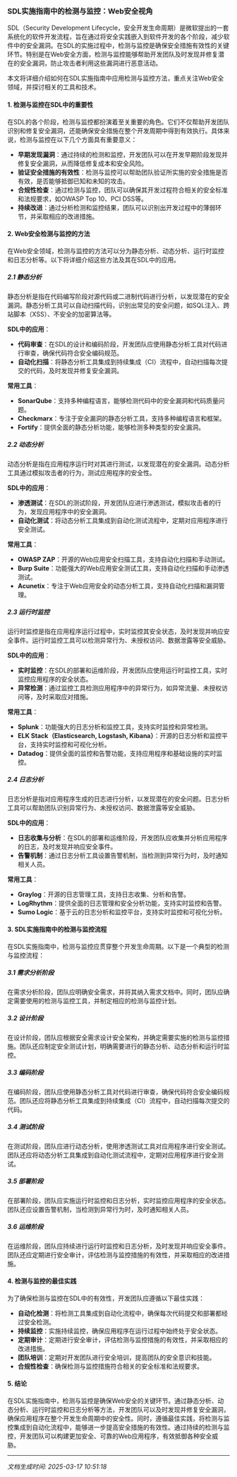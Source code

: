 ### SDL实施指南中的检测与监控：Web安全视角

SDL（Security Development Lifecycle，安全开发生命周期）是微软提出的一套系统化的软件开发流程，旨在通过将安全实践嵌入到软件开发的各个阶段，减少软件中的安全漏洞。在SDL的实施过程中，检测与监控是确保安全措施有效性的关键环节。特别是在Web安全方面，检测与监控能够帮助开发团队及时发现并修复潜在的安全漏洞，防止攻击者利用这些漏洞进行恶意活动。

本文将详细介绍如何在SDL实施指南中应用检测与监控方法，重点关注Web安全领域，并探讨相关的工具和技术。

#### 1. 检测与监控在SDL中的重要性

在SDL的各个阶段，检测与监控都扮演着至关重要的角色。它们不仅帮助开发团队识别和修复安全漏洞，还能确保安全措施在整个开发周期中得到有效执行。具体来说，检测与监控在以下几个方面具有重要意义：

- **早期发现漏洞**：通过持续的检测和监控，开发团队可以在开发早期阶段发现并修复安全漏洞，从而降低修复成本和安全风险。
- **验证安全措施的有效性**：检测与监控可以帮助团队验证所实施的安全措施是否有效，是否能够抵御已知和未知的攻击。
- **合规性检查**：通过检测与监控，团队可以确保其开发过程符合相关的安全标准和法规要求，如OWASP Top 10、PCI DSS等。
- **持续改进**：通过分析检测和监控结果，团队可以识别出开发过程中的薄弱环节，并采取相应的改进措施。

#### 2. Web安全检测与监控的方法

在Web安全领域，检测与监控的方法可以分为静态分析、动态分析、运行时监控和日志分析等。以下将详细介绍这些方法及其在SDL中的应用。

##### 2.1 静态分析

静态分析是指在代码编写阶段对源代码或二进制代码进行分析，以发现潜在的安全漏洞。静态分析工具可以自动扫描代码，识别出常见的安全问题，如SQL注入、跨站脚本（XSS）、不安全的加密算法等。

**SDL中的应用**：
- **代码审查**：在SDL的设计和编码阶段，开发团队应使用静态分析工具对代码进行审查，确保代码符合安全编码规范。
- **自动化扫描**：将静态分析工具集成到持续集成（CI）流程中，自动扫描每次提交的代码，及时发现并修复安全漏洞。

**常用工具**：
- **SonarQube**：支持多种编程语言，能够检测代码中的安全漏洞和代码质量问题。
- **Checkmarx**：专注于安全漏洞的静态分析工具，支持多种编程语言和框架。
- **Fortify**：提供全面的静态分析功能，能够检测多种类型的安全漏洞。

##### 2.2 动态分析

动态分析是指在应用程序运行时对其进行测试，以发现潜在的安全漏洞。动态分析工具通过模拟攻击者的行为，测试应用程序的安全性。

**SDL中的应用**：
- **渗透测试**：在SDL的测试阶段，开发团队应进行渗透测试，模拟攻击者的行为，发现应用程序中的安全漏洞。
- **自动化测试**：将动态分析工具集成到自动化测试流程中，定期对应用程序进行安全测试。

**常用工具**：
- **OWASP ZAP**：开源的Web应用安全扫描工具，支持自动化扫描和手动测试。
- **Burp Suite**：功能强大的Web应用安全测试工具，支持自动化扫描和手动渗透测试。
- **Acunetix**：专注于Web应用安全的动态分析工具，支持自动化扫描和漏洞管理。

##### 2.3 运行时监控

运行时监控是指在应用程序运行过程中，实时监控其安全状态，及时发现并响应安全事件。运行时监控工具可以检测异常行为、未授权访问、数据泄露等安全威胁。

**SDL中的应用**：
- **实时监控**：在SDL的部署和运维阶段，开发团队应使用运行时监控工具，实时监控应用程序的安全状态。
- **异常检测**：通过监控工具检测应用程序中的异常行为，如异常流量、未授权访问等，及时采取应对措施。

**常用工具**：
- **Splunk**：功能强大的日志分析和监控工具，支持实时监控和异常检测。
- **ELK Stack（Elasticsearch, Logstash, Kibana）**：开源的日志分析和监控平台，支持实时监控和可视化分析。
- **Datadog**：提供全面的监控和告警功能，支持应用程序和基础设施的实时监控。

##### 2.4 日志分析

日志分析是指对应用程序生成的日志进行分析，以发现潜在的安全问题。日志分析工具可以帮助团队识别异常行为、未授权访问、数据泄露等安全威胁。

**SDL中的应用**：
- **日志收集与分析**：在SDL的部署和运维阶段，开发团队应收集并分析应用程序的日志，及时发现并响应安全事件。
- **告警机制**：通过日志分析工具设置告警机制，当检测到异常行为时，及时通知相关人员。

**常用工具**：
- **Graylog**：开源的日志管理工具，支持日志收集、分析和告警。
- **LogRhythm**：提供全面的日志管理和安全分析功能，支持实时监控和告警。
- **Sumo Logic**：基于云的日志分析和监控平台，支持实时监控和可视化分析。

#### 3. SDL实施指南中的检测与监控流程

在SDL实施指南中，检测与监控应贯穿整个开发生命周期。以下是一个典型的检测与监控流程：

##### 3.1 需求分析阶段

在需求分析阶段，团队应明确安全需求，并将其纳入需求文档中。同时，团队应确定需要使用的检测与监控工具，并制定相应的检测与监控计划。

##### 3.2 设计阶段

在设计阶段，团队应根据安全需求设计安全架构，并确定需要实施的检测与监控措施。团队还应制定安全测试计划，明确需要进行的静态分析、动态分析和运行时监控。

##### 3.3 编码阶段

在编码阶段，团队应使用静态分析工具对代码进行审查，确保代码符合安全编码规范。团队还应将静态分析工具集成到持续集成（CI）流程中，自动扫描每次提交的代码。

##### 3.4 测试阶段

在测试阶段，团队应进行动态分析，使用渗透测试工具对应用程序进行安全测试。团队还应将动态分析工具集成到自动化测试流程中，定期对应用程序进行安全测试。

##### 3.5 部署阶段

在部署阶段，团队应实施运行时监控和日志分析，实时监控应用程序的安全状态。团队还应设置告警机制，当检测到异常行为时，及时通知相关人员。

##### 3.6 运维阶段

在运维阶段，团队应持续进行运行时监控和日志分析，及时发现并响应安全事件。团队还应定期进行安全审计，评估检测与监控措施的有效性，并采取相应的改进措施。

#### 4. 检测与监控的最佳实践

为了确保检测与监控在SDL中的有效性，开发团队应遵循以下最佳实践：

- **自动化检测**：将检测工具集成到自动化流程中，确保每次代码提交和部署都经过安全检测。
- **持续监控**：实施持续监控，确保应用程序在运行过程中始终处于安全状态。
- **定期审计**：定期进行安全审计，评估检测与监控措施的有效性，并采取相应的改进措施。
- **团队培训**：定期对开发团队进行安全培训，提高团队的安全意识和技能。
- **合规性检查**：确保检测与监控措施符合相关的安全标准和法规要求。

#### 5. 结论

在SDL实施指南中，检测与监控是确保Web安全的关键环节。通过静态分析、动态分析、运行时监控和日志分析等方法，开发团队可以及时发现并修复安全漏洞，确保应用程序在整个开发生命周期中的安全性。同时，遵循最佳实践，将检测与监控集成到自动化流程中，能够进一步提高安全措施的有效性。通过持续的检测与监控，开发团队可以构建更加安全、可靠的Web应用程序，有效抵御各种安全威胁。

---

*文档生成时间: 2025-03-17 10:51:18*

